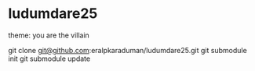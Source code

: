 ludumdare25
===========

theme: you are the villain


git clone git@github.com:eralpkaraduman/ludumdare25.git
git submodule init
git submodule update
